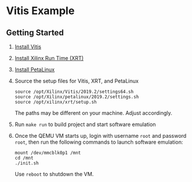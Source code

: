 Vitis Example
=============

Getting Started
---------------

1.  [Install Vitis][vitis]

2.  [Install Xilinx Run Time (XRT)][xrt]

3.  [Install PetaLinux][petalinux]

4.  Source the setup files for Vitis, XRT, and PetaLinux
    
        source /opt/Xilinx/Vitis/2019.2/settings64.sh
        source /opt/Xilinx/petalinux/2019.2/settings.sh
        source /opt/xilinx/xrt/setup.sh
    
    The paths may be different on your machine. Adjust accordingly.

5.  Run `make run` to build project and start software emulation

6.  Once the QEMU VM starts up, login with username `root` and password `root`,
    then run the following commands to launch software emulation:
    
        mount /dev/mmcblk0p1 /mnt
        cd /mnt
        ./init.sh
    
    Use `reboot` to shutdown the VM.

[vitis]: https://www.xilinx.com/html_docs/xilinx2019_2/vitis_doc/Chunk1858803630.html#ariaid-title2
[xrt]: https://www.xilinx.com/html_docs/xilinx2019_2/vitis_doc/Chunk1858803630.html#ariaid-title3
[petalinux]: https://www.xilinx.com/support/download/index.html/content/xilinx/en/downloadNav/embedded-design-tools.html
